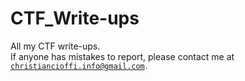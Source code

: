 # CTF_Write-ups
All my CTF write-ups.<br>
If anyone has mistakes to report, please contact me at <code>christiancioffi.info@gmail.com<code>.
